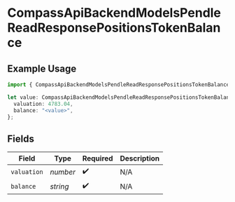 # CompassApiBackendModelsPendleReadResponsePositionsTokenBalance

## Example Usage

```typescript
import { CompassApiBackendModelsPendleReadResponsePositionsTokenBalance } from "@compass-labs/api-sdk/models/components";

let value: CompassApiBackendModelsPendleReadResponsePositionsTokenBalance = {
  valuation: 4783.04,
  balance: "<value>",
};
```

## Fields

| Field              | Type               | Required           | Description        |
| ------------------ | ------------------ | ------------------ | ------------------ |
| `valuation`        | *number*           | :heavy_check_mark: | N/A                |
| `balance`          | *string*           | :heavy_check_mark: | N/A                |